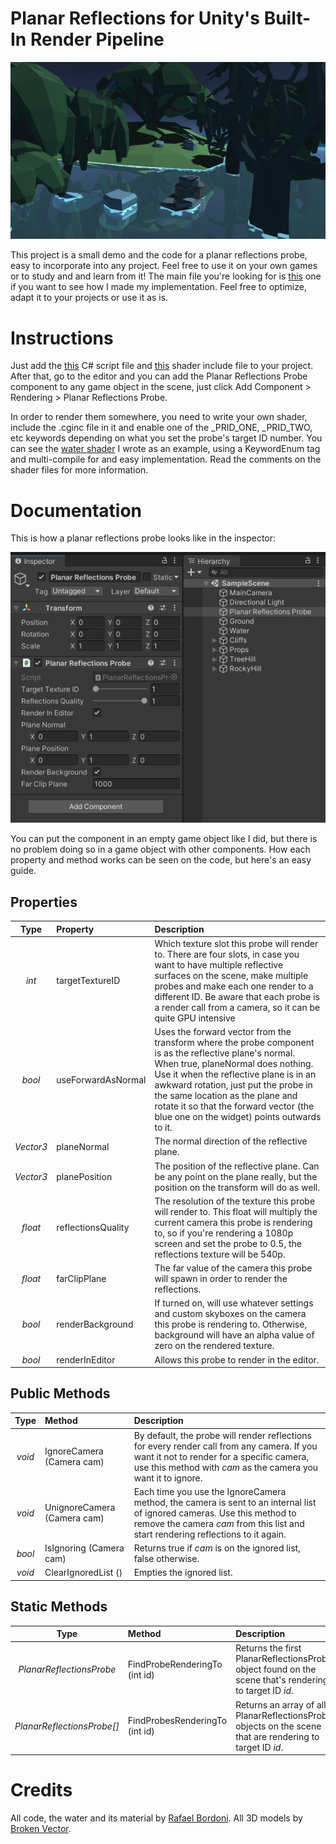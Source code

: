 # Planar Reflections for Unity's Built-In Render Pipeline

![](images/ss1.png)

This project is a small demo and the code for a planar reflections probe, easy to incorporate into any project. Feel free to use it on your own games or to study and and learn from it! The main file you're looking for is [this](source/Assets/Scripts/PlanarReflectionsProbe.cs) one if you want to see how I made my implementation. Feel free to optimize, adapt it to your projects or use it as is.

# Instructions

Just add the [this](source/Assets/Scripts/PlanarReflectionsProbe.cs) C# script file and [this](source/Assets/Shaders/PlanarReflections.cginc) shader include file to your project. After that, go to the editor and you can add the Planar Reflections Probe component to any game object in the scene, just click Add Component > Rendering > Planar Reflections Probe.

In order to render them somewhere, you need to write your own shader, include the .cginc file in it and enable one of the _PRID_ONE, _PRID_TWO, etc keywords depending on what you set the probe's target ID number. You can see the [water shader](source/Assets/Shaders/Water.shader) I wrote as an example, using a KeywordEnum tag and multi-compile for and easy implementation. Read the comments on the shader files for more information.

# Documentation

This is how a planar reflections probe looks like in the inspector:

![](images/inspector1.png)

You can put the component in an empty game object like I did, but there is no problem doing so in a game object with other components. How each property and method works can be seen on the code, but here's an easy guide.

## Properties

| Type | Property | Description |
|:----:|:---------|:------------|
| *int* | targetTextureID | Which texture slot this probe will render to. There are four slots, in case you want to have multiple reflective surfaces on the scene, make multiple probes and make each one render to a different ID. Be aware that each probe is a render call from a camera, so it can be quite GPU intensive |
| *bool* | useForwardAsNormal | Uses the forward vector from the transform where the probe component is as the reflective plane's normal. When true, planeNormal does nothing. Use it when the reflective plane is in an awkward rotation, just put the probe in the same location as the plane and rotate it so that the forward vector (the blue one on the widget) points outwards to it. |
| *Vector3* | planeNormal | The normal direction of the reflective plane. |
| *Vector3* | planePosition | The position of the reflective plane. Can be any point on the plane really, but the position on the transform will do as well. |
| *float* | reflectionsQuality | The resolution of the texture this probe will render to. This float will multiply the current camera this probe is rendering to, so if you're rendering a 1080p screen and set the probe to 0.5, the reflections texture will be 540p. |
| *float* | farClipPlane | The far value of the camera this probe will spawn in order to render the reflections. |
| *bool* | renderBackground | If turned on, will use whatever settings and custom skyboxes on the camera this probe is rendering to. Otherwise, background will have an alpha value of zero on the rendered texture. |
| *bool* | renderInEditor | Allows this probe to render in the editor. |

## Public Methods

| Type | Method | Description |
|:----:|:-------|:------------|
| *void* | IgnoreCamera (Camera cam) | By default, the probe will render reflections for every render call from any camera. If you want it not to render for a specific camera, use this method with *cam* as the camera you want it to ignore. |
| *void* | UnignoreCamera (Camera cam) | Each time you use the IgnoreCamera method, the camera is sent to an internal list of ignored cameras. Use this method to remove the camera *cam* from this list and start rendering reflections to it again. |
| *bool* | IsIgnoring (Camera cam) | Returns true if *cam* is on the ignored list, false otherwise. |
| *void* | ClearIgnoredList () | Empties the ignored list. |

## Static Methods

| Type | Method | Description |
|:----:|:-------|:------------|
| *PlanarReflectionsProbe* | FindProbeRenderingTo (int id) | Returns the first PlanarReflectionsProbe object found on the scene that's rendering to target ID *id*. |
| *PlanarReflectionsProbe[]* | FindProbesRenderingTo (int id) | Returns an array of all PlanarReflectionsProbe objects on the scene that are rendering to target ID *id*. |

# Credits

All code, the water and its material by [Rafael Bordoni](https://github.com/eldskald). All 3D models by [Broken Vector](https://assetstore.unity.com/publishers/12124).
